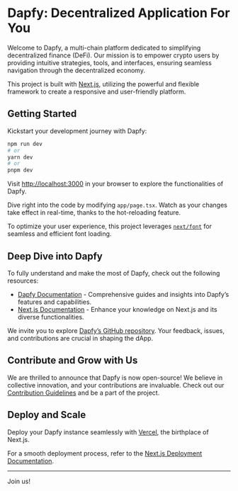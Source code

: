 # Dapfy: Decentralized Application For You

Welcome to Dapfy, a multi-chain platform dedicated to simplifying decentralized finance (DeFi). Our mission is to empower crypto users by providing intuitive strategies, tools, and interfaces, ensuring seamless navigation through the decentralized economy.

This project is built with [Next.js](https://nextjs.org/), utilizing the powerful and flexible framework to create a responsive and user-friendly platform.

## Getting Started

Kickstart your development journey with Dapfy:

```bash
npm run dev
# or
yarn dev
# or
pnpm dev
```

Visit [http://localhost:3000](http://localhost:3000) in your browser to explore the functionalities of Dapfy.

Dive right into the code by modifying `app/page.tsx`. Watch as your changes take effect in real-time, thanks to the hot-reloading feature.

To optimize your user experience, this project leverages [`next/font`](https://nextjs.org/docs/basic-features/font-optimization) for seamless and efficient font loading.

## Deep Dive into Dapfy

To fully understand and make the most of Dapfy, check out the following resources:

- [Dapfy Documentation](https://dapfy.com/docs) - Comprehensive guides and insights into Dapfy’s features and capabilities.
- [Next.js Documentation](https://nextjs.org/docs) - Enhance your knowledge on Next.js and its diverse functionalities.

We invite you to explore [Dapfy’s GitHub repository](https://github.com/dapfy/dapfy-dapp). Your feedback, issues, and contributions are crucial in shaping the dApp.

## Contribute and Grow with Us

We are thrilled to announce that Dapfy is now open-source! We believe in collective innovation, and your contributions are invaluable. Check out our [Contribution Guidelines](https://github.com/dapfy/dapfy/blob/main/CONTRIBUTING.md) and be a part of the project.

## Deploy and Scale

Deploy your Dapfy instance seamlessly with [Vercel](https://vercel.com/new?utm_medium=default-template&filter=next.js&utm_source=dapfy&utm_campaign=dapfy-readme), the birthplace of Next.js.

For a smooth deployment process, refer to the [Next.js Deployment Documentation](https://nextjs.org/docs/deployment).

---

Join us!
